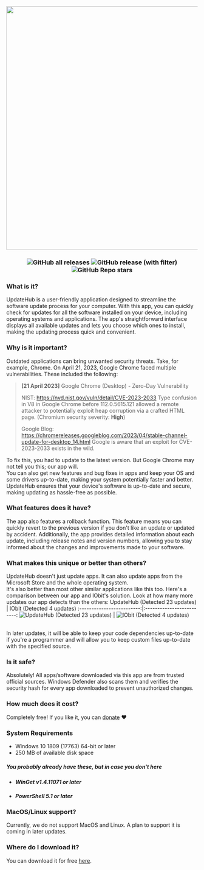<div align="center">
	<img src="https://raw.githubusercontent.com/KK-Designs/UpdateHub/main/images/header.png" width="640" />
</div>

<h3>
	<div align="center">
		<img alt="GitHub all releases" src="https://img.shields.io/github/downloads/KK-Designs/UpdateHub/total?style=for-the-badge&color=0e8bff&link=https%3A%2F%2Fgithub.com%2FKK-Designs%2FUpdateHub%2Freleases%2Flatest">
		<img alt="GitHub release (with filter)" src="https://img.shields.io/github/v/release/KK-Designs/UpdateHub?style=for-the-badge&color=%233fb950&link=https%3A%2F%2Fgithub.com%2FKK-Designs%2FUpdateHub%2Freleases%2Flatest">
		<img alt="GitHub Repo stars" src="https://img.shields.io/github/stars/KK-Designs/UpdateHub?style=for-the-badge&color=%23e3b341">
	</div>
</h3>

### What is it?

UpdateHub is a user-friendly application designed to streamline the software update process for your computer. With this app, you can quickly check for updates for all the software installed on your device, including operating systems and applications. The app's straightforward interface displays all available updates and lets you choose which ones to install, making the updating process quick and convenient.

### Why is it important?

Outdated applications can bring unwanted security threats. Take, for example, Chrome. On April 21, 2023, Google Chrome faced multiple vulnerabilities. These included the following:

> **[21 April 2023]** Google Chrome (Desktop) - Zero-Day Vulnerability
>
> NIST: https://nvd.nist.gov/vuln/detail/CVE-2023-2033
> Type confusion in V8 in Google Chrome before 112.0.5615.121 allowed a remote attacker to potentially exploit heap corruption via a crafted HTML page. (Chromium security severity: **High**)
>
> Google Blog: https://chromereleases.googleblog.com/2023/04/stable-channel-update-for-desktop_14.html
> Google is aware that an exploit for CVE-2023-2033 exists in the wild.
>
To fix this, you had to update to the latest version. But Google Chrome may not tell you this; our app will.
\
You can also get new features and bug fixes in apps and keep your OS and some drivers up-to-date, making your system potentially faster and better.
\
UpdateHub ensures that your device's software is up-to-date and secure, making updating as hassle-free as possible.

### What features does it have?

The app also features a rollback function. This feature means you can quickly revert to the previous version if you don't like an update or updated by accident.
Additionally, the app provides detailed information about each update, including release notes and version numbers, allowing you to stay informed about the changes and improvements made to your software.

### What makes this unique or better than others?
UpdateHub doesn't just update apps. It can also update apps from the Microsoft Store and the whole operating system.
\
It's also better than most other similar applications like this too. Here's a comparison between our app and IObit's solution. Look at how many more updates our app detects than the others:
UpdateHub (Detected 23 updates)            |  IObit (Detected 4 updates)
:-------------------------:|:-------------------------:
![UpdateHub (Detected 23 updates)](https://raw.githubusercontent.com/KK-Designs/UpdateHub/main/images/UpdateHub.png)  |  ![IObit (Detected 4 updates)](https://raw.githubusercontent.com/KK-Designs/UpdateHub/main/images/IObit.png)

\
In later updates, it will be able to keep your code dependencies up-to-date if you're a programmer and will allow you to keep custom files up-to-date with the specified source.

### Is it safe?
Absolutely! All apps/software downloaded via this app are from trusted official sources. Windows Defender also scans them and verifies the security hash for every app downloaded to prevent unauthorized changes.

### How much does it cost?
Completely free! If you like it, you can [donate](https://www.paypal.com/donate/?hosted_button_id=SRVM3LAZ3WBL8 "Donate") ❤️

### System Requirements
- Windows 10 1809 (17763) 64-bit or later
- 250 MB of available disk space

<h5>You probably already have these, but in case you don't here</h5>
<ul>
	<li><h5>WinGet v1.4.11071 or later
	<li><h5>PowerShell 5.1 or later</h5></li>
</ul>

### MacOS/Linux support?

Currently, we do not support MacOS and Linux. A plan to support it is coming in later updates.

### Where do I download it?
You can download it for free [here](https://github.com/KK-Designs/UpdateHub/releases/latest "Download latest version").
